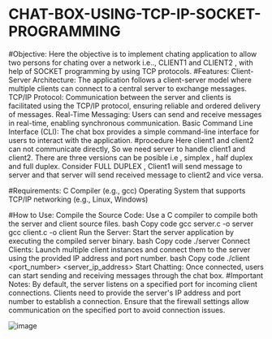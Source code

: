 # CHAT-BOX-USING-TCP-IP-SOCKET-PROGRAMMING
#Objective:
Here the objective is to implement chating application to allow two persons for chating over a network 
i.e.., CLIENT1 and CLIENT2 , with help of SOCKET programming by using TCP protocols.
#Features:
Client-Server Architecture: The application follows a client-server model where multiple clients can connect to a central server to exchange messages.
TCP/IP Protocol: Communication between the server and clients is facilitated using the TCP/IP protocol, ensuring reliable and ordered delivery of messages.
Real-Time Messaging: Users can send and receive messages in real-time, enabling synchronous communication.
Basic Command Line Interface (CLI): The chat box provides a simple command-line interface for users to interact with the application.
#procedure
Here client1 and client2 can not communicate directly, So we need server to handle client1 and client2.
There are three versions can be posible i.e , simplex , half duplex and full duplex.
Consider FULL DUPLEX , Client1 will send message to server and that server will send received message to client2 and vice versa.

#Requirements:
C Compiler (e.g., gcc)
Operating System that supports TCP/IP networking (e.g., Linux, Windows)

#How to Use:
Compile the Source Code: Use a C compiler to compile both the server and client source files.
bash
Copy code
gcc server.c -o server
gcc client.c -o client
Run the Server: Start the server application by executing the compiled server binary.
bash
Copy code
./server
Connect Clients: Launch multiple client instances and connect them to the server using the provided IP address and port number.
bash
Copy code
./client  <port_number> <server_ip_address>
Start Chatting: Once connected, users can start sending and receiving messages through the chat box.
#Important Notes:
By default, the server listens on a specified port for incoming client connections.
Clients need to provide the server's IP address and port number to establish a connection.
Ensure that the firewall settings allow communication on the specified port to avoid connection issues.

![image](https://github.com/maybesravan/CHAT-BOX-USING-TCP-IP-SOCKET-PROGRAMMING/assets/81691560/337eeca8-3fc3-4cae-a8b1-d61b421ab73d)
